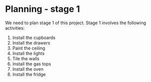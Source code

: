 # Planning - stage 1

We need to plan stage 1 of this project. Stage 1 involves the following activities:

1. Install the cupboards
1. Install the drawers
1. Paint the ceiling
1. Install the lights
1. Tile the walls
1. Install the gas tops
1. Install the oven
1. Install the fridge

